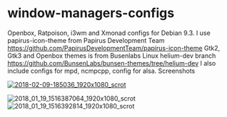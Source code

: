 # window-managers-configs
 Openbox, Ratpoison, i3wm and Xmonad configs for Debian 9.3. I use papirus-icon-theme from Papirus Development Team https://github.com/PapirusDevelopmentTeam/papirus-icon-theme
 Gtk2, Gtk3 and Openbox themes is from Busenlabs Linux helium-dev branch https://github.com/BunsenLabs/bunsen-themes/tree/helium-dev
I also include configs for mpd, ncmpcpp, config for alsa.
Screenshots

<a href='https://postimg.org/image/xztbei0ix/' target='_blank'><img src='https://s20.postimg.org/xaaj24zzh/2018-02-09-185036_1920x1080_scrot.png' border='0' alt='2018-02-09-185036_1920x1080_scrot'/></a>

<img src="https://image.ibb.co/eDhL9G/2018_01_19_1516387064_1920x1080_scrot.png" alt="2018_01_19_1516387064_1920x1080_scrot" border="0">

<img src="https://image.ibb.co/efOoDb/2018_01_19_1516392814_1920x1080_scrot.png" alt="2018_01_19_1516392814_1920x1080_scrot" border="0">
